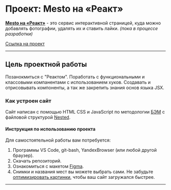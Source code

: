 # **Проект: Mesto на «Реакт»**

[**Mesto на «Реакт»**](https://dimpaz.github.io/mesto/index.html) - это сервис интерактивной страницей, куда можно добавлять фотографии, удалять их и ставить лайки. _(пока в процессе разработки)_

[Ссылка на проект](https://dimpaz.github.io/mesto/index.html)

---

## Цель проектной работы

Позанокмиться с "Реактом". Поработать с функциональными и классовыми компанентами с использованием хуков. Создавать и отрисовывать компоненты, а так же закрепить знания основ языка JSX.

### Как устроен сайт

Сайт написан с помощью HTML CSS и JavaScript по методологии [БЭМ](https://ru.bem.info/ 'Блок Элемент Модификатор') с файловой структурой [Nested](https://ru.bem.info/methodology/filestructure/#nested 'Классическая схема организации файловой структуры БЭМ').

#### Инструкция по использованию проекта

Для самостоятельной работы вам потребуется:

1. Программы VS Code, git-bash, YandexBrowser (или любой другой браузер).
2. Скачать репозиторий.
3. Ознакомиться с макетом [Figma](https://www.figma.com/file/2cn9N9jSkmxD84oJik7xL7/JavaScript.-Sprint-4?node-id=0%3A1).
4. Снимки и названия мест вы можете выбрать сами. Не забудьте [оптимизировать картинки](https://tinypng.com/), чтобы ваш сайт загружался быстрее.

---

